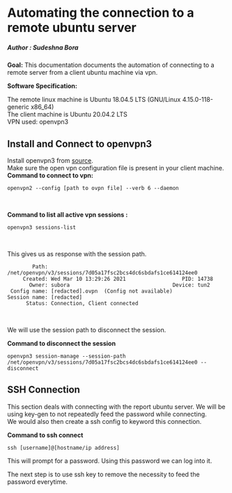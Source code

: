 # Automating the connection to a remote ubuntu server 

##### Author : Sudeshna Bora


<b>Goal:</b> This documentation documents the automation of connecting to a remote server from a client ubuntu machine via vpn.

<b>Software Specification:</b> <br>

The remote linux machine is Ubuntu 18.04.5 LTS (GNU/Linux 4.15.0-118-generic x86_64)<br>
The client machine is Ubuntu 20.04.2 LTS <br>
VPN used: openvpn3 <br>

## Install and Connect to openvpn3

Install openvpn3 from [source](https://community.openvpn.net/openvpn/wiki/OpenVPN3Linux?__cf_chl_jschl_tk__=5ba086d04bb40a6e932d66d700111303d2ea9cf1-1615362411-0-AThuWJQrvtQxiIxUSuV0sLTaKqpyio0U9jD_6SpN1A874nAzJ9sDgrMfDtDydjlvakuVIIB4NxjWmWUHlHxrdhEIl8A1faLvBbTuQxeSDSFJLis6RUa8lXsMpMFal-kIxJsiXBP8gJl3NcE9qrdEFI_d8m2zfGRx4wQdgJpqB3hijGI1ivBzuESWK5NsxmSjXxtxzMXeyufVwqARPOskCGf7RJ0vJATWdQJEA3d6W2wO8cR6seM68cPsiXJ-YCpztPS8wWp3RuUmX4JPolqYTATsS1W4SQzcO9qbFzWH8g1fWd0tBxE2SNTiAVn4vxcNPhAkNsATc9zFGiK6K_05BX5-99CN4Qbg17CErnIRenN7v).
<br>
Make sure the open vpn configuration file is present in your client machine. 
<br>
<b>Command to connect to vpn:</b> <br>
  
```
openvpn2 --config [path to ovpn file] --verb 6 --daemon
```
<br>

<b> Command to list all active vpn sessions : </b>

```
openvpn3 sessions-list
```
<br>

This gives us as response with the session path. 

```
        Path: /net/openvpn/v3/sessions/7d05a17fsc2bcs4dc6sbdafs1ce614124ee0
     Created: Wed Mar 10 13:29:26 2021                  PID: 14738
       Owner: subora                                 Device: tun2
 Config name: [redacted].ovpn  (Config not available)
Session name: [redacted]
      Status: Connection, Client connected

```
<br>

We will use the session path to disconnect the session.<br>

<b>Command to disconnect the session</b>

```
openvpn3 session-manage --session-path /net/openvpn/v3/sessions/7d05a17fsc2bcs4dc6sbdafs1ce614124ee0 --disconnect
```

## SSH Connection

This section deals with connecting with the report ubuntu server. We will be using key-gen to not repeatedly feed the password while connecting. <br>
We would also then create a ssh config to keyword this connection.

<b>Command to ssh connect</b>

```
ssh [username]@[hostname/ip address]
```
This will prompt for a password. Using this password we can log into it.</br>

The next step is to use ssh key to remove the necessity to feed the password everytime. 




